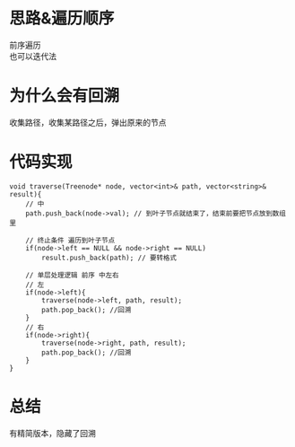 # 思路&遍历顺序
前序遍历   
也可以迭代法   
# 为什么会有回溯
收集路径，收集某路径之后，弹出原来的节点   
# 代码实现
```cpp{.line-numbers}
void traverse(Treenode* node, vector<int>& path, vector<string>& result){
    // 中
    path.push_back(node->val); // 到叶子节点就结束了，结束前要把节点放到数组里

    // 终止条件 遍历到叶子节点
    if(node->left == NULL && node->right == NULL)
        result.push_back(path); // 要转格式

    // 单层处理逻辑 前序 中左右
    // 左
    if(node->left){
        traverse(node->left, path, result);
        path.pop_back(); //回溯
    }
    // 右
    if(node->right){
        traverse(node->right, path, result);
        path.pop_back(); //回溯
    }
}
```
# 总结
有精简版本，隐藏了回溯   



